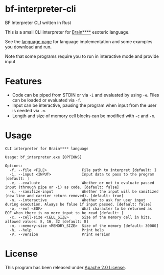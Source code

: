 # bf-interpreter-cli

BF Interpreter CLI written in Rust

This is a small CLI interpreter for [Brain****](https://en.wikipedia.org/wiki/Brainfuck) esoteric language.

See the [language page](https://tinyurl.com/bf-page) for language implementation and some examples you 
download and run.

Note that some programs require you to run in interactive mode and provide input

# Features

* Code can be piped from STDIN or via `-i` and evaluated by using `-e`. Files can be loaded or evaluated via `-f`.
* Input can be interactive, pausing the program when input from the user is needed via `-n`.
* Length and size of memory cell blocks can be modified with `-c` and `-m`.

# Usage 

```cli
CLI interpreter for Brain**** language

Usage: bf_interpreter.exe [OPTIONS]

Options:
  -f, --file <FILE>                File path to interpret [default: ]
  -i, --input <INPUT>              Input data to pass to the program [default: ]
  -e, --evaluate                   Whether or not to evaluate passed input (through pipe or -i) as code. [default: false]
  -s, --sanitize-input             Whether the input will be sanitized (new line and carrier return removed). [default: true]
  -n, --interactive                Whether to ask for user input during execution. Always be false if input passed. [default: false]
  -o, --eof <EOF>                  What character to be returned as EOF when there is no more input to be read [default: ]
  -c, --cell-size <CELL_SIZE>      Size of the memory cell in bits, allowed values: 8, 16, 32 [default: 8]
  -m, --memory-size <MEMORY_SIZE>  Size of the memory [default: 30000]
  -h, --help                       Print help
  -V, --version                    Print version
```

# License

This program has been released under [Apache 2.0 License](LICENSE).
